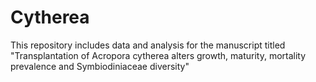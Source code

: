 # Cytherea
This repository includes data and analysis for the manuscript titled "Transplantation of Acropora cytherea alters growth, maturity, mortality prevalence and Symbiodiniaceae diversity"
